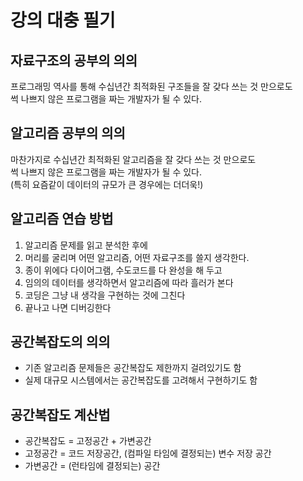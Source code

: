# 강의 대충 필기
## 자료구조의 공부의 의의
프로그래밍 역사를 통해 수십년간 최적화된 구조들을 잘 갖다 쓰는 것 만으로도  
썩 나쁘지 않은 프로그램을 짜는 개발자가 될 수 있다.

## 알고리즘 공부의 의의
마찬가지로 수십년간 최적화된 알고리즘을 잘 갖다 쓰는 것 만으로도  
썩 나쁘지 않은 프로그램을 짜는 개발자가 될 수 있다.  
(특히 요즘같이 데이터의 규모가 큰 경우에는 더더욱!)

## 알고리즘 연습 방법
1. 알고리즘 문제를 읽고 분석한 후에
2. 머리를 굴리며 어떤 알고리즘, 어떤 자료구조를 쓸지 생각한다.
3. 종이 위에다 다이어그램, 수도코드를 다 완성을 해 두고
4. 임의의 데이터를 생각하면서 알고리즘에 따라 흘러가 본다
5. 코딩은 그냥 내 생각을 구현하는 것에 그친다
6. 끝나고 나면 디버깅한다

## 공간복잡도의 의의
- 기존 알고리즘 문제들은 공간복잡도 제한까지 걸려있기도 함
- 실제 대규모 시스템에서는 공간복잡도를 고려해서 구현하기도 함

## 공간복잡도 계산법
- 공간복잡도 = 고정공간 + 가변공간
- 고정공간 = 코드 저장공간, (컴파일 타임에 결정되는) 변수 저장 공간
- 가변공간 = (런타임에 결정되는) 공간